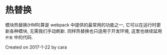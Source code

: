 # 热替换
模块热替换(HMR)算是 webpack 中提供的最常用的功能之一, 它可以在运行时更新各种模块, 无需我们手动刷新. 同样热替换也只适用于开发环境, 这里也继续延用 `开发` 中的代码.




Created on 2017-1-22 by cara
